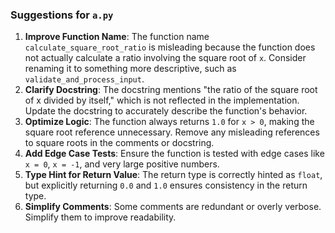 ### Suggestions for `a.py`

1. **Improve Function Name**: The function name `calculate_square_root_ratio` is misleading because the function does not actually calculate a ratio involving the square root of `x`. Consider renaming it to something more descriptive, such as `validate_and_process_input`.
2. **Clarify Docstring**: The docstring mentions "the ratio of the square root of x divided by itself," which is not reflected in the implementation. Update the docstring to accurately describe the function's behavior.
3. **Optimize Logic**: The function always returns `1.0` for `x > 0`, making the square root reference unnecessary. Remove any misleading references to square roots in the comments or docstring.
4. **Add Edge Case Tests**: Ensure the function is tested with edge cases like `x = 0`, `x = -1`, and very large positive numbers.
5. **Type Hint for Return Value**: The return type is correctly hinted as `float`, but explicitly returning `0.0` and `1.0` ensures consistency in the return type.
6. **Simplify Comments**: Some comments are redundant or overly verbose. Simplify them to improve readability.

